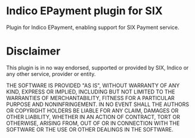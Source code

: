 # Indico EPayment plugin for SIX

Plugin for Indico EPayment, enabling support for SIX Payment service.

# Disclaimer

This plugin is in no way endorsed, supported or provided by SIX, Indico or any other service, provider or entity.

THE SOFTWARE IS PROVIDED "AS IS", WITHOUT WARRANTY OF ANY KIND, EXPRESS OR IMPLIED, INCLUDING BUT NOT LIMITED TO THE WARRANTIES OF MERCHANTABILITY, FITNESS FOR A PARTICULAR PURPOSE AND NONINFRINGEMENT.
IN NO EVENT SHALL THE AUTHORS OR COPYRIGHT HOLDERS BE LIABLE FOR ANY CLAIM, DAMAGES OR OTHER LIABILITY, WHETHER IN AN ACTION OF CONTRACT, TORT OR OTHERWISE, ARISING FROM, OUT OF OR IN CONNECTION WITH THE SOFTWARE OR THE USE OR OTHER DEALINGS IN THE SOFTWARE.
